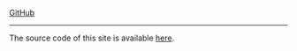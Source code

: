 [GitHub](https://github.com/inokawa)

---

The source code of this site is available [here](https://github.com/inokawa/inokawa.github.io).
